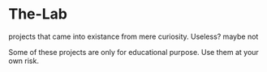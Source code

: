 # The-Lab
projects that came into existance from mere curiosity. Useless? maybe not


Some of these projects are only for educational purpose. Use them at your own risk.
